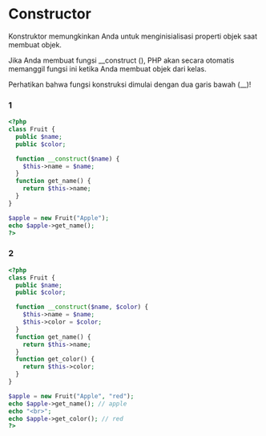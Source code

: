 # Constructor
Konstruktor memungkinkan Anda untuk menginisialisasi properti objek saat membuat objek.

Jika Anda membuat fungsi __construct (), PHP akan secara otomatis memanggil fungsi ini ketika Anda membuat objek dari kelas.

Perhatikan bahwa fungsi konstruksi dimulai dengan dua garis bawah (__)!
### 1
```php
<?php
class Fruit {
  public $name;
  public $color;

  function __construct($name) {
    $this->name = $name;
  }
  function get_name() {
    return $this->name;
  }
}

$apple = new Fruit("Apple");
echo $apple->get_name();
?>
```
### 2
```php
<?php
class Fruit {
  public $name;
  public $color;

  function __construct($name, $color) {
    $this->name = $name; 
    $this->color = $color; 
  }
  function get_name() {
    return $this->name;
  }
  function get_color() {
    return $this->color;
  }
}

$apple = new Fruit("Apple", "red");
echo $apple->get_name(); // apple
echo "<br>";
echo $apple->get_color(); // red
?>
```